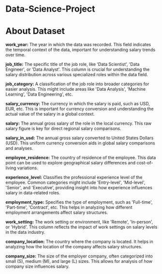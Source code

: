 # Data-Science-Project
# About Dataset
**work_year:** The year in which the data was recorded. This field indicates the temporal context of the data, important for understanding salary trends over time.

**job_title:** The specific title of the job role, like 'Data Scientist', 'Data Engineer', or 'Data Analyst'. This column is crucial for understanding the salary distribution across various specialized roles within the data field.

**job_category:** A classification of the job role into broader categories for easier analysis. This might include areas like 'Data Analysis', 'Machine Learning', 'Data Engineering', etc.

**salary_currency:** The currency in which the salary is paid, such as USD, EUR, etc. This is important for currency conversion and understanding the actual value of the salary in a global context.

**salary:** The annual gross salary of the role in the local currency. This raw salary figure is key for direct regional salary comparisons.

**salary_in_usd:** The annual gross salary converted to United States Dollars (USD). This uniform currency conversion aids in global salary comparisons and analyses.

**employee_residence:** The country of residence of the employee. This data point can be used to explore geographical salary differences and cost-of-living variations.

**experience_level:** Classifies the professional experience level of the employee. Common categories might include 'Entry-level', 'Mid-level', 'Senior', and 'Executive', providing insight into how experience influences salary in data-related roles.

**employment_type:** Specifies the type of employment, such as 'Full-time', 'Part-time', 'Contract', etc. This helps in analyzing how different employment arrangements affect salary structures.

**work_setting:** The work setting or environment, like 'Remote', 'In-person', or 'Hybrid'. This column reflects the impact of work settings on salary levels in the data industry.

**company_location:** The country where the company is located. It helps in analyzing how the location of the company affects salary structures.

**company_size:** The size of the employer company, often categorized into small (S), medium (M), and large (L) sizes. This allows for analysis of how company size influences salary.
